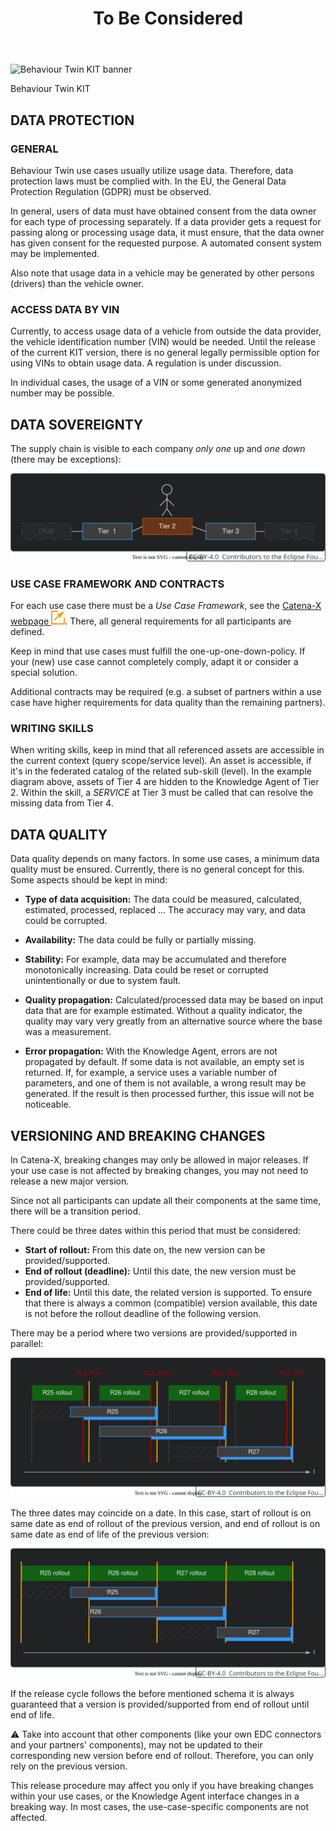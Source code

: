 ﻿---
id: to-be-considered
title: To Be Considered
description: Behaviour Twin KIT
---

<div style={{display:'block'}}>
  <div style={{display:'inline-block', verticalAlign:'top'}}>

![Behaviour Twin KIT banner](@site/static/img/kit-icons/behaviour-twin-kit-icon-mini.svg)

  </div>
  <div style={{display:'inline-block', fontSize:17, color:'rgb(255,166,1)', marginLeft:7, verticalAlign:'top', paddingTop:6}}>
Behaviour Twin KIT
  </div>
</div>

## DATA PROTECTION

### GENERAL

Behaviour Twin use cases usually utilize usage data. Therefore, data protection laws must be complied with. In the EU, the General Data Protection Regulation (GDPR) must be observed.

In general, users of data must have obtained consent from the data owner for each type of processing separately. If a data provider gets a request for passing along or processing usage data, it must ensure, that the data owner has given consent for the requested purpose. A automated consent system may be implemented.

Also note that usage data in a vehicle may be generated by other persons (drivers) than the vehicle owner.

### ACCESS DATA BY VIN

Currently, to access usage data of a vehicle from outside the data provider, the vehicle identification number (VIN) would be needed. Until the release of the current KIT version, there is no general legally permissible option for using VINs to obtain usage data. A regulation
is under discussion.

In individual cases, the usage of a VIN or some generated anonymized number may be possible.

## DATA SOVEREIGNTY

The supply chain is visible to each company *only one* up and *one down* (there may be exceptions):

![supply chain visibility](assets/supply-chain-visibility.drawio.svg)

### USE CASE FRAMEWORK AND CONTRACTS

For each use case there must be a *Use Case Framework*, see the [Catena-X webpage ![(external link)](../assets/external-link.svg)](https://catena-x.net/en/catena-x-introduce-implement/governance-framework-for-data-space-operations). There, all general requirements for all participants are defined.

Keep in mind that use cases must fulfill the one-up-one-down-policy. If your (new) use case cannot completely comply, adapt it or consider a special solution.

Additional contracts may be required (e.g. a subset of partners within a use case have higher requirements for data quality than the remaining partners).

### WRITING SKILLS

When writing skills, keep in mind that all referenced assets are accessible in the current context (query scope/service level). An asset is accessible, if it's in the federated catalog of the related sub-skill (level). In the example diagram above, assets of Tier 4 are hidden to the Knowledge Agent of Tier 2. Within the skill, a *SERVICE* at Tier 3 must be called that can resolve the missing data from Tier 4.

## DATA QUALITY

Data quality depends on many factors. In some use cases, a minimum data quality must be ensured. Currently, there is no general concept for this. Some aspects should be kept in mind:

- **Type of data acquisition:** The data could be measured, calculated, estimated, processed, replaced ... The accuracy may vary, and data could be corrupted.

- **Availability:** The data could be fully or partially missing.

- **Stability:** For example, data may be accumulated and therefore monotonically increasing. Data could be reset or corrupted unintentionally or due to system fault.

- **Quality propagation:** Calculated/processed data may be based on input data that are for example estimated. Without a quality indicator, the quality may vary very greatly from an alternative source where the base was a measurement.

- **Error propagation:** With the Knowledge Agent, errors are not propagated by default. If some data is not available, an empty set is returned. If, for example, a service uses a variable number of parameters, and one of them is not available, a wrong result may be generated. If the result is then processed further, this issue will not be noticeable.

## VERSIONING AND BREAKING CHANGES

In Catena-X, breaking changes may only be allowed in major releases. If your use case is not affected by breaking changes, you may not need to release a new major version.

Since not all participants can update all their components at the same time, there will be a transition period.

There could be three dates within this period that must be considered:

- **Start of rollout:** From this date on, the new version can be provided/supported.
- **End of rollout (deadline):** Until this date, the new version must be provided/supported.
- **End of life:** Until this date, the related version is supported. To ensure that there is always a common (compatible) version available, this date is not before the rollout deadline of the following version.

There may be a period where two versions are provided/supported in parallel:

![cx-releases timeline](assets/cx-releases-timeline.drawio.svg)

The three dates may coincide on a date. In this case, start of rollout is on same date as end of rollout of the previous version, and end of rollout is on same date as end of life of the previous version:

![cx-releases timeline](assets/cx-releases-timeline-condensed.drawio.svg)

If the release cycle follows the before mentioned schema it is always guaranteed that a version is provided/supported from end of rollout until end of life.

:warning: Take into account that other components (like your own EDC connectors and your partners' components), may not be updated to their corresponding new version before end of rollout. Therefore, you can only rely on the previous version.

This release procedure may affect you only if you have breaking changes within your use cases, or the Knowledge Agent interface changes in a breaking way. In most cases, the use-case-specific components are not affected.
